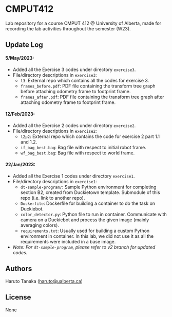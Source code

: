 # CMPUT412
Lab repository for a course CMPUT 412 @ University of Alberta, made for recording the lab activities throughout the semester (W23).

## Update Log
#### 5/May/2023:
- Added all the Exercise 3 codes under directory `exercise3`.
- File/directory descriptions in `exercise3`:
    - `l3`: External repo which contains all the codes for exercise 3.
    - `frames_before.pdf`: PDF file containing the transform tree graph before attaching odometry frame to footprint frame. 
    - `frames_after.pdf`: PDF file containing the transform tree graph after attaching odometry frame to footprint frame. 

#### 12/Feb/2023:
- Added all the Exercise 2 codes under directory `exercise2`.
- File/directory descriptions in `exercise2`:
    - `l2p2`: External repo which contains the code for exercise 2 part 1.1 and 1.2.
    - `if_bag_best.bag`: Bag file with respect to initial robot frame.
    - `wf_bag_best.bag`: Bag file with respect to world frame.

#### 22/Jan/2023:
- Added all the Exercise 1 codes under directory `exercise1`.
- File/directory descriptions in `exercise1`:
	- `dt-sample-program/`: Sample Python environment for completing section B2, created from Duckietown template. Submodule of this repo (i.e. link to another repo).
	- `Dockerfile`: Dockerfile for building a container to do the task on Duckiebot.
	- `color_detector.py`: Python file to run in container. Communicate with camera on a Duckiebot and process the given image (mainly averaging colors).
	- `requirements.txt`: Usually used for building a custom Python environment in container. In this lab, we did not use it as all the requirements were included in a base image.
- *Note: For `dt-sample-program`, please refer to v2 branch for updated codes.*

## Authors
Haruto Tanaka (haruto@ualberta.ca)

## License
None
